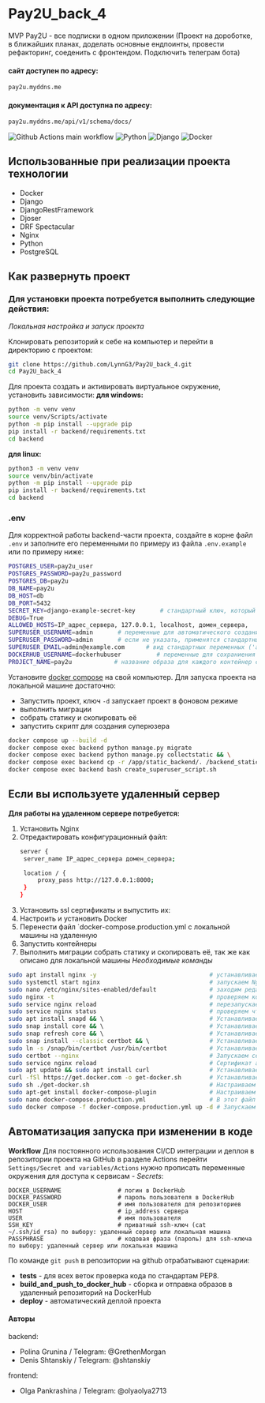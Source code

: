 # __Pay2U_back_4__
MVP Pay2U - все подписки в одном приложении 
(Проект на дороботке, в ближайших планах, доделать основные ендпоинты, провести рефакторинг,
соеденить с фронтендом. Подключить телеграм бота)

#### сайт доступен по адресу:
```bash
pay2u.myddns.me
```

#### документация к API доступна по адресу:
```bash
pay2u.myddns.me/api/v1/schema/docs/
```

![Github Actions main workflow](https://github.com/LynnG3/Pay2U_back_4/actions/workflows/main.yml/badge.svg)
![Python](https://img.shields.io/badge/python-3670A0?style=for-the-badge&logo=python&logoColor=ffdd54)
![Django](https://img.shields.io/badge/Django-092E20?style=for-the-badge&logo=django&logoColor=20B2AA)
![Docker](https://img.shields.io/badge/docker-%230db7ed.svg?style=for-the-badge&logo=docker&logoColor=white)

## Использованные при реализации проекта технологии
 - Docker
 - Django
 - DjangoRestFramework
 - Djoser
 - DRF Spectacular
 - Nginx
 - Python
 - PostgreSQL

## __Как развернуть проект__

### Для установки проекта потребуется выполнить следующие действия:

_Локальная настройка и запуск проекта_

Клонировать репозиторий к себе на компьютер и перейти в директорию с проектом:
```bash
git clone https://github.com/LynnG3/Pay2U_back_4.git
cd Pay2U_back_4
```
Для проекта создать и активировать виртуальное окружение, установить зависимости:
__для windows:__
```bash
python -m venv venv
source venv/Scripts/activate
python -m pip install --upgrade pip
pip install -r backend/requirements.txt
cd backend
```
__для linux:__
```bash
python3 -m venv venv
source venv/bin/activate
python -m pip install --upgrade pip
pip install -r backend/requirements.txt
cd backend
```
### .env
Для корректной работы backend-части проекта, создайте в корне файл `.env` и заполните его переменными по примеру из файла `.env.example` или по примеру ниже:
```bash
POSTGRES_USER=pay2u_user
POSTGRES_PASSWORD=pay2u_password
POSTGRES_DB=pay2u
DB_NAME=pay2u
DB_HOST=db
DB_PORT=5432
SECRET_KEY=django-example-secret-key       # стандартный ключ, который создается при старте проекта
DEBUG=True
ALLOWED_HOSTS=IP_адрес_сервера, 127.0.0.1, localhost, домен_сервера,
SUPERUSER_USERNAME=admin       # переменные для автоматического создания суперюзера,
SUPERUSER_PASSWORD=admin       # если не указать, применятся стандартные из скрипта
SUPERUSER_EMAIL=admin@example.com      # вид стандартных переменных ('admin', 'admin@example.com, 'admin')
DOCKERHUB_USERNAME=dockerhubuser          # переменные для сохраниения образов на докер хаб пользователя/организации и тд
PROJECT_NAME=pay2u            # название образа для каждого контейнер сопоставимо с названием проекта
```

Установите [docker compose](https://www.docker.com/) на свой компьютер.
Для запуска проекта на локальной машине достаточно:
* Запустить проект, ключ `-d` запускает проект в фоновом режиме
* выполнить миграции
* собрать статику и скопировать её
* запустить скрипт для создания суперюзера
```bash
docker compose up --build -d
docker compose exec backend python manage.py migrate
docker compose exec backend python manage.py collectstatic && \
docker compose exec backend cp -r /app/static_backend/. /backend_static/static/
docker compose exec backend bash create_superuser_script.sh
```

## Если вы используете удаленный сервер
__Для работы на удаленном сервере потребуется:__
1. Установить Nginx
2. Отредактировать конфигурационный файл:
   ```bash
   server {
    server_name IP_адрес_сервера домен_сервера;

    location / {
        proxy_pass http://127.0.0.1:8000;
    }
   }
   ```
3. Установить ssl сертификаты и выпустить их:
4. Настроить и установить Docker
5. Перенести файл `docker-compose.production.yml с локальной машины на удаленную
6. Запустить контейнеры
7. Выполнить миграции собрать статику и скопировать её, так же как описано для локальной машины
   _Необходимые команды_
```bash
sudo apt install nginx -y                                # устанавливаем Nginx
sudo systemctl start nginx                               # запускаем Nginx
sudo nano /etc/nginx/sites-enabled/default               # заходим редактировать файл конфигурации
sudo nginx -t                                            # проверяем корректность настроек
sudo service nginx reload                                # перезапускаем Nginx
sudo service nginx status                                # проверяем что Nginx запущен и работает без ошибок
sudo apt install snapd && \                              # Устанавливаем certbot для получения SSL-сертификата
sudo snap install core && \                              # Устанавливаем certbot для получения SSL-сертификата
sudo snap refresh core && \                              # Устанавливаем certbot для получения SSL-сертификата
sudo snap install --classic certbot && \                 # Устанавливаем certbot для получения SSL-сертификата
sudo ln -s /snap/bin/certbot /usr/bin/certbot            # Устанавливаем certbot для получения SSL-сертификата
sudo certbot --nginx                                     # Запускаем certbot получаем SSL-сертификат
sudo service nginx reload                                # Сертификат автоматически сохранится в конфигурации Nginx
sudo apt update && sudo apt install curl                 # Устанавливаем Docker
curl -fSl https://get.docker.com -o get-docker.sh        # Устанавливаем Docker
sudo sh ./get-docker.sh                                  # Настраиваем Docker
sudo apt-get install docker-compose-plugin               # Настраиваем Docker
sudo nano docker-compose.production.yml                  # В этот файл перенесем содержимое из файла на локальной машине
sudo docker compose -f docker-compose.production.yml up -d # Запускаем контейнеры на удаленном сервере в фоновом режиме
```
## Автоматизация запуска при изменении в коде

__Workflow__
Для постоянного использования CI/CD интеграции и деплоя в репозитории проекта на GitHub в разделе Actions
перейти `Settings/Secret and variables/Actions` нужно прописать переменные окружения для доступа к сервисам - _Secrets_:

```
DOCKER_USERNAME                # логин в DockerHub
DOCKER_PASSWORD                # пароль пользователя в DockerHub
DOCKER_USER                    # имя пользователя для репозиториев
HOST                           # ip_address сервера
USER                           # имя пользователя
SSH_KEY                        # приватный ssh-ключ (cat ~/.ssh/id_rsa) по выбору: удаленный сервер или локальная машина
PASSPHRASE                     # кодовая фраза (пароль) для ssh-ключа по выбору: удаленный сервер или локальная машина
```
По команде `git push` в репозитории на github отрабатывают сценарии:
* __tests__ - для всех веток проверка кода по стандартам PEP8.
* __build_and_push_to_docker_hub__ - сборка и отправка образов в удаленный репозиторий на DockerHub
* __deploy__ - автоматический деплой проекта



#### Авторы

backend:
- Polina Grunina /
Telegram: @GrethenMorgan
- Denis Shtanskiy /
Telegram: @shtanskiy

frontend:
- Olga Pankrashina /
Telegram: @olyaolya2713
